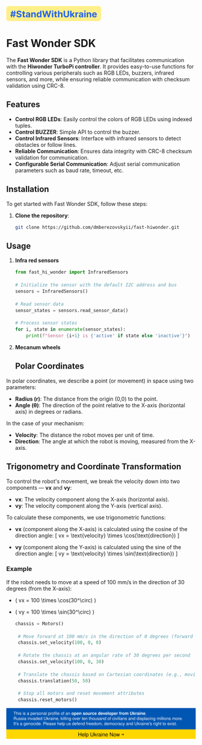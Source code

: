 
[![Stand With Ukraine](https://raw.githubusercontent.com/vshymanskyy/StandWithUkraine/main/badges/StandWithUkraine.svg)](https://stand-with-ukraine.pp.ua)

# Fast Wonder SDK

The **Fast Wonder SDK** is a Python library that facilitates communication with the **Hiwonder TurboPi controller**. It provides easy-to-use functions for controlling various peripherals such as RGB LEDs, buzzers, infrared sensors, and more, while ensuring reliable communication with checksum validation using CRC-8.

## Features

- **Control RGB LEDs**: Easily control the colors of RGB LEDs using indexed tuples.
- **Control BUZZER**: Simple API to control the buzzer.
- **Control Infrared Sensors**: Interface with infrared sensors to detect obstacles or follow lines.
- **Reliable Communication**: Ensures data integrity with CRC-8 checksum validation for communication.
- **Configurable Serial Communication**: Adjust serial communication parameters such as baud rate, timeout, etc.

## Installation

To get started with Fast Wonder SDK, follow these steps:

1. **Clone the repository**:
   ```bash
   git clone https://github.com/dmberezovskyii/fast-hiwonder.git


## Usage
1. **Infra red sensors**
   ``` python
   from fast_hi_wonder import InfraredSensors

   # Initialize the sensor with the default I2C address and bus
   sensors = InfraredSensors()
   
   # Read sensor data
   sensor_states = sensors.read_sensor_data()
   
   # Process sensor states
   for i, state in enumerate(sensor_states):
       print(f"Sensor {i+1} is {'active' if state else 'inactive'}")
2. **Mecanum wheels**
   ## Polar Coordinates

In polar coordinates, we describe a point (or movement) in space using two parameters:

- **Radius (r)**: The distance from the origin (0,0) to the point.
- **Angle (θ)**: The direction of the point relative to the X-axis (horizontal axis) in degrees or radians.

In the case of your mechanism:

- **Velocity**: The distance the robot moves per unit of time.
- **Direction**: The angle at which the robot is moving, measured from the X-axis.

## Trigonometry and Coordinate Transformation

To control the robot's movement, we break the velocity down into two components — **vx** and **vy**:

- **vx**: The velocity component along the X-axis (horizontal axis).
- **vy**: The velocity component along the Y-axis (vertical axis).

To calculate these components, we use trigonometric functions:

- **vx** (component along the X-axis) is calculated using the cosine of the direction angle:
  \[
  vx = \text{velocity} \times \cos(\text{direction})
  \]

- **vy** (component along the Y-axis) is calculated using the sine of the direction angle:
  \[
  vy = \text{velocity} \times \sin(\text{direction})
  \]

### Example

If the robot needs to move at a speed of 100 mm/s in the direction of 30 degrees (from the X-axis):

- \( vx = 100 \times \cos(30^\circ) \)
- \( vy = 100 \times \sin(30^\circ) \)


   ``` python
   chassis = Motors()

    # Move forward at 100 mm/s in the direction of 0 degrees (forward along the X-axis)
    chassis.set_velocity(100, 0, 0)

    # Rotate the chassis at an angular rate of 30 degrees per second
    chassis.set_velocity(100, 0, 30)

    # Translate the chassis based on Cartesian coordinates (e.g., moving diagonally)
    chassis.translation(50, 50)

    # Stop all motors and reset movement attributes
    chassis.reset_motors()
   ``` 
[![Stand With Ukraine](https://raw.githubusercontent.com/vshymanskyy/StandWithUkraine/main/banner-personal-page.svg)](https://stand-with-ukraine.pp.ua)

